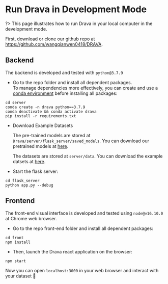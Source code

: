 # Run Drava in Development Mode
?> This page illustrates how to run Drava in your local computer in the development mode.

First, download or clone our github repo at https://github.com/wangqianwen0418/DRAVA.


## Backend

The backend is developed and tested with `python@3.7.9`


- Go to the repo folder and install all dependent packages.  
To manage dependencies more effectively, you can create and use a [conda environment](https://docs.conda.io/projects/conda/en/latest/user-guide/tasks/manage-environments.html) before installing all packages:

```
cd server
conda create -n drava python==3.7.9
conda deactivate && conda activate drava
pip install -r requirements.txt
```

- Download Example Datasets  
  
    The pre-trained models are stored at `Drava/server/flask_server/saved_models`.
    You can download our pretrained models at [here](https://drive.google.com/drive/folders/11K-v8Fn4PbbRqCcrRpLSsnvxBaOPH1db?usp=sharing).

    The datasets are stored at `server/data`.
    You can download the example datsets at [here](https://drive.google.com/drive/folders/16kbJq_46-4Busrz_87vGFyKAsy15oIU3?usp=sharing).

- Start the flask server:

```
cd flask_server
python app.py --debug
```

## Frontend

The front-end visual interface is developed and tested using `node@v16.10.0` at Chrome web browser.


- Go to the repo front-end folder and install all dependent packages:

```
cd front
npm install
```

- Then, launch the Drava react application on the browser:

```
npm start
```

Now you can open `localhost:3000` in your web browser and interact with your dataset :tada: